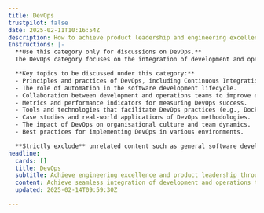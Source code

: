 ```yaml
---
title: DevOps
trustpilot: false
date: 2025-02-11T10:16:54Z
description: How to achieve product leadership and engineering excellence through devops.
Instructions: |-
  **Use this category only for discussions on DevOps.**  
  The DevOps category focuses on the integration of development and operations to enhance collaboration, improve deployment frequency, and achieve higher software quality. It emphasises the cultural shift and practices that enable organisations to deliver applications and services at high velocity.

  **Key topics to be discussed under this category:**
  - Principles and practices of DevOps, including Continuous Integration and Continuous Delivery (CI/CD).
  - The role of automation in the software development lifecycle.
  - Collaboration between development and operations teams to improve efficiency and reduce time to market.
  - Metrics and performance indicators for measuring DevOps success.
  - Tools and technologies that facilitate DevOps practices (e.g., Docker, Kubernetes, Jenkins).
  - Case studies and real-world applications of DevOps methodologies.
  - The impact of DevOps on organisational culture and team dynamics.
  - Best practices for implementing DevOps in various environments.

  **Strictly exclude** unrelated content such as general software development practices that do not involve the integration of development and operations, or discussions that do not align with the core philosophies of DevOps as articulated by thought leaders like Gene Kim, Jez Humble, and Patrick Debois.
headline:
  cards: []
  title: DevOps
  subtitle: Achieve engineering excellence and product leadership through effective collaboration, continuous improvement, and adaptive practices.
  content: Achieve seamless integration of development and operations to enhance product delivery and quality. Explore practices that foster collaboration, continuous feedback, and iterative improvement. Topics include workflow optimisation, team dynamics, automation, and metrics for performance evaluation, all aimed at driving organisational success and responsiveness to change.
  updated: 2025-02-14T09:59:30Z

---
```


